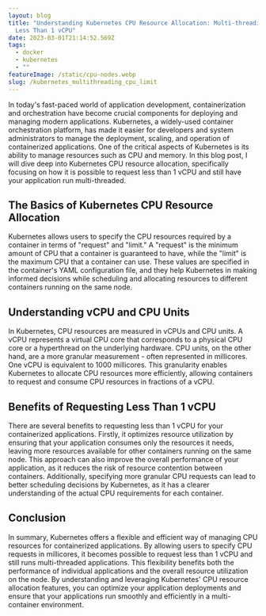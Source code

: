 ```yaml
---
layout: blog
title: "Understanding Kubernetes CPU Resource Allocation: Multi-threading with
  Less Than 1 vCPU"
date: 2023-03-01T21:14:52.569Z
tags:
  - docker
  - kubernetes
  - ""
featureImage: /static/cpu-nodes.webp
slug: /kubernetes_multithreading_cpu_limit
---
```

In today's fast-paced world of application development, containerization and orchestration have become crucial components for deploying and managing modern applications. Kubernetes, a widely-used container orchestration platform, has made it easier for developers and system administrators to manage the deployment, scaling, and operation of containerized applications. One of the critical aspects of Kubernetes is its ability to manage resources such as CPU and memory. In this blog post, I will dive deep into Kubernetes CPU resource allocation, specifically focusing on how it is possible to request less than 1 vCPU and still have your application run multi-threaded.

## The Basics of Kubernetes CPU Resource Allocation
Kubernetes allows users to specify the CPU resources required by a container in terms of "request" and "limit." A "request" is the minimum amount of CPU that a container is guaranteed to have, while the "limit" is the maximum CPU that a container can use. These values are specified in the container's YAML configuration file, and they help Kubernetes in making informed decisions while scheduling and allocating resources to different containers running on the same node.

## Understanding vCPU and CPU Units
In Kubernetes, CPU resources are measured in vCPUs and CPU units. A vCPU represents a virtual CPU core that corresponds to a physical CPU core or a hyperthread on the underlying hardware. CPU units, on the other hand, are a more granular measurement - often represented in millicores. One vCPU is equivalent to 1000 millicores. This granularity enables Kubernetes to allocate CPU resources more efficiently, allowing containers to request and consume CPU resources in fractions of a vCPU.

## Benefits of Requesting Less Than 1 vCPU
There are several benefits to requesting less than 1 vCPU for your containerized applications. Firstly, it optimizes resource utilization by ensuring that your application consumes only the resources it needs, leaving more resources available for other containers running on the same node. This approach can also improve the overall performance of your application, as it reduces the risk of resource contention between containers. Additionally, specifying more granular CPU requests can lead to better scheduling decisions by Kubernetes, as it has a clearer understanding of the actual CPU requirements for each container.

## Conclusion
In summary, Kubernetes offers a flexible and efficient way of managing CPU resources for containerized applications. By allowing users to specify CPU requests in millicores, it becomes possible to request less than 1 vCPU and still runs multi-threaded applications. This flexibility benefits both the performance of individual applications and the overall resource utilization on the node. By understanding and leveraging Kubernetes' CPU resource allocation features, you can optimize your application deployments and ensure that your applications run smoothly and efficiently in a multi-container environment.

